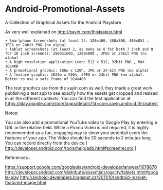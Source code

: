 Android-Promotional-Assets
==========================

A Collection of Graphical Assets for the Android Playstore

As very well explained on http://xayin.com/thisisatest.html

    • Smartphone Screenshots (at least 2): 320x480, 480x800, 480x854 . JPEG or 24bit PNG (no alpha)
    • Tablet Screenshots (at least 2, as many as 8 for both 7 inch and 8 for 10 inch screens): 2560x1600, 1280x800 . JPEG or 24bit PNG (no alpha)
    • A high resolution application icon: 512 x 512, 32bit PNG , MAX 1024KB
    • A promotional graphic: 180w x 120h, JPG or 24-bit PNG (no alpha)
    • A feature graphic: 1024w x 500h, JPEG or 24bit PNG (no alpha). Better to use a safe frame of 924x400

The test graphics are from the xayin.com as well, they made a great work publishing a test app to see exactly how the assets get cropped and resized in all the different contexts.
You can find the test application at https://play.google.com/store/apps/details?id=com.xayin.android.thisisatest




Notes:

You can also add a promotional YouTube video to Google Play by entering a URL in the relative field. While a Promo Video is not required, it is highly recommended as a fun, engaging way to show your potential users the features of your app.
The Video should be 30 seconds to 2 minutes long. You can record directly from the device [ http://developer.android.com/tools/help/adb.html#screenrecord ]




References :

https://support.google.com/googleplay/android-developer/answer/1078870
http://developer.android.com/distribute/essentials/quality/tablets.html#google-play
http://android-developers.blogspot.cz/2011/10/android-market-featured-image.html
